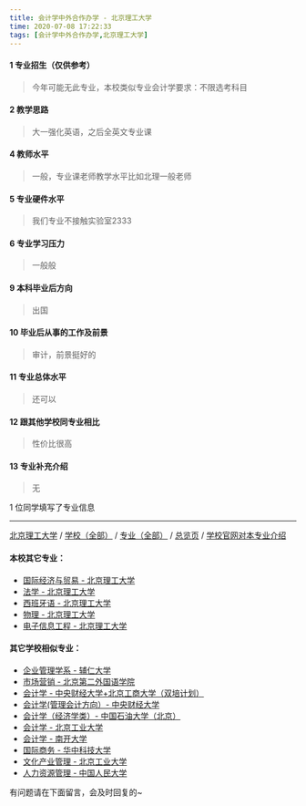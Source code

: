 ```yaml
---
title: 会计学中外合作办学 - 北京理工大学
time: 2020-07-08 17:22:33
tags: [会计学中外合作办学,北京理工大学]
---
```

#### 1 专业招生（仅供参考）  
> 今年可能无此专业，本校类似专业会计学要求：不限选考科目 

#### 2 教学思路
> 大一强化英语，之后全英文专业课


#### 4 教师水平
> 一般，专业课老师教学水平比如北理一般老师


#### 5 专业硬件水平
> 我们专业不接触实验室2333


#### 6 专业学习压力
> 一般般


#### 9 本科毕业后方向
> 出国


#### 10 毕业后从事的工作及前景
> 审计，前景挺好的


#### 11 专业总体水平
> 还可以


#### 12 跟其他学校同专业相比
> 性价比很高


#### 13 专业补充介绍
> 无

1 位同学填写了专业信息
***
[北京理工大学](https://univgo.github.io/2020/07/08/ab54846bc127) / [学校（全部）](https://univgo.github.io/2020/07/08/3efa6bcca419) / [专业（全部）](https://univgo.github.io/2020/07/08/2d4c6d3552c2) / [总览页](https://univgo.github.io/2020/07/08/445daeb4fa00) / [学校官网对本专业介绍]()
#### 本校其它专业：
- [国际经济与贸易 - 北京理工大学](https://univgo.github.io/2020/07/08/ebab770158ac)
- [法学 - 北京理工大学](https://univgo.github.io/2020/07/08/a1edd0b533fb)
- [西班牙语 - 北京理工大学](https://univgo.github.io/2020/07/08/e0901a0de766)
- [物理 - 北京理工大学](https://univgo.github.io/2020/07/08/39b1b8575f14)
- [电子信息工程 - 北京理工大学](https://univgo.github.io/2020/07/08/bf13725952ce)
#### 其它学校相似专业：
- [企业管理学系 - 辅仁大学](https://univgo.github.io/2020/07/08/482d9a4ad3ed)
- [市场营销 - 北京第二外国语学院](https://univgo.github.io/2020/07/08/市场营销%20-%20北京第二外国语学院)
- [会计学 - 中央财经大学+北京工商大学（双培计划）](https://univgo.github.io/2020/07/08/efa86b1a5d45)
- [会计学(管理会计方向）- 中央财经大学](https://univgo.github.io/2020/07/08/236095812248)
- [会计学（经济学类）- 中国石油大学（北京）](https://univgo.github.io/2020/07/08/0f3705d4ade4)
- [会计学 - 北京工业大学](https://univgo.github.io/2020/07/08/010c80d0566b)
- [会计学 - 南开大学](https://univgo.github.io/2020/07/08/9580eaa61496)
- [国际商务 - 华中科技大学](https://univgo.github.io/2020/07/08/9d00ee9d91e8)
- [文化产业管理 - 北京工业大学](https://univgo.github.io/2020/07/08/45a980a6b8c6)
- [人力资源管理 - 中国人民大学](https://univgo.github.io/2020/07/08/41834b719bbb)


有问题请在下面留言，会及时回复的~
